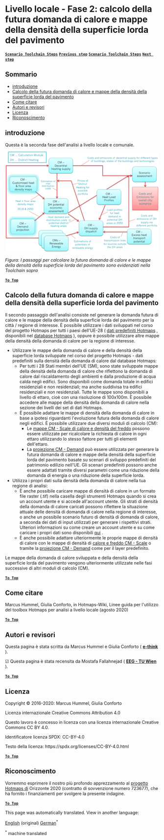 <h1><a class="anchor" id="local-level---step-2--calculation-of-future-heat-demand-and-gross-floor-area-density-maps" href="#local-level---step-2--calculation-of-future-heat-demand-and-gross-floor-area-density-maps"><i class="fa fa-link"></i></a>Livello locale - Fase 2: calcolo della futura domanda di calore e mappe della densità della superficie lorda del pavimento</h1><p> <a href="guide-local-and-municipal-levels#the-hotmaps-scenario-toolchain-different-steps"><strong><code>Scenario Toolchain Steps</code></strong></a> <a href="step-1-analysis-of-current-heat-demand-and-available-resource-potentials"><strong><code>Previous step</code></strong></a> <a href="guide-local-and-municipal-levels#the-hotmaps-scenario-toolchain-different-steps"><strong><code>Scenario Toolchain Steps</code></strong></a> <a href="step-3-Calculation-of-costs-of-decentral-heat-supply"><strong><code>Next step</code></strong></a><br/></p><h2><a class="anchor" id="table-of-contents" href="#table-of-contents"><i class="fa fa-link"></i></a> Sommario</h2><ul><li> <a href="#introduction">introduzione</a></li><li> <a href="#calculation-of-future-heat-demand-and-gross-floor-area-density-maps">Calcolo della futura domanda di calore e mappe della densità della superficie lorda del pavimento</a></li><li> <a href="#how-to-cite">Come citare</a></li><li> <a href="#authors-and-reviewers">Autori e revisori</a></li><li> <a href="#license">Licenza</a></li><li> <a href="#acknowledgement">Riconoscimento</a></li></ul><h2><a class="anchor" id="introduction" href="#introduction"><i class="fa fa-link"></i></a> introduzione</h2><p> Questa è la seconda fase dell&#39;analisi a livello locale e comunale.</p><img src="/en/Step-2-Calculation-of-future-heat-demand-and-gross-floor-area-density-maps/Hotmaps_Local_Toolchain_Step_2final.png"/><p> <em>Figura: I passaggi per calcolare la futura domanda di calore e le mappe della densità della superficie lorda del pavimento sono evidenziati nella Toolchain sopra</em></p><p><ins> <code><strong><a href="#table-of-contents">To Top</a></strong></code></ins></p><h2><a class="anchor" id="calculation-of-future-heat-demand-and-gross-floor-area-density-maps" href="#calculation-of-future-heat-demand-and-gross-floor-area-density-maps"><i class="fa fa-link"></i></a> Calcolo della futura domanda di calore e mappe della densità della superficie lorda del pavimento</h2><p> Il secondo passaggio dell&#39;analisi consiste nel generare la domanda futura di calore e le mappe della densità della superficie lorda del pavimento per la città / regione di interesse. È possibile utilizzare i dati sviluppati nel corso del progetto Hotmaps per tutti i paesi dell&#39;UE-28 ( <a href="https://wiki.hotmaps.eu/en/Hotmaps-open-data-repositories">dati predefiniti Hotmaps</a> , disponibili nel <a href="https://gitlab.com/hotmaps">database Hotmaps</a> ), oppure è possibile utilizzare altre mappe della densità della domanda di calore per la regione di interesse.</p><ul><li> Utilizzare le mappe della domanda di calore e della densità della superficie lorda sviluppate nel corso del progetto Hotmaps - dati predefiniti sulla densità della domanda di calore dal database Hotmaps:<ul><li> Per tutti i 28 Stati membri dell&#39;UE (SM), sono state sviluppate mappe della densità della domanda di calore che riflettono la domanda di calore dal riscaldamento degli ambienti e dalla produzione di acqua calda negli edifici. Sono disponibili come domanda totale in edifici residenziali e non residenziali; ma anche suddivisa tra edifici residenziali e non residenziali. Tutte le mappe sono disponibili a livello di ettaro, cioè con una risoluzione di 100x100m. È possibile accedere alle mappe della densità della domanda di calore nella sezione dei livelli dei set di dati Hotmaps.</li><li> È possibile adattare le mappe di densità della domanda di calore in base a ipotesi riguardanti l&#39;evoluzione futura della domanda di calore negli edifici. È possibile utilizzare due diversi moduli di calcolo (CM):<ul><li> Le <a href="https://wiki.hotmaps.eu/en/CM-Scale-heat-and-cool-density-maps">mappe CM - Scale di calore e densità del freddo</a> possono essere utilizzate per ricalcolare la richiesta di calore in ogni ettaro utilizzando lo stesso fattore per tutti gli elementi dell&#39;ettaro.</li><li> La <a href="https://wiki.hotmaps.eu/en/CM-Demand-projection">proiezione CM - Demand</a> può essere utilizzata per generare la futura domanda di calore e mappe della densità della superficie lorda del pavimento basate su scenari di sviluppo predefiniti del patrimonio edilizio nell&#39;UE. Gli scenari predefiniti possono anche essere adattati tramite diversi parametri come una riduzione della domanda di energia o una riduzione della superficie lorda.</li></ul></li></ul></li><li> Utilizza i propri dati sulla densità della domanda di calore nella tua regione di analisi:<ul><li> È anche possibile caricare mappe di densità di calore in un formato file raster (.tif) nella casella degli strumenti Hotmaps quando si crea un account utente e si accede all&#39;account utente. Gli strati di densità della domanda di calore caricati possono riflettere la situazione attuale delle densità di domanda di calore nella regione di interesse, o anche un possibile scenario futuro di densità di domanda di calore, a seconda dei dati di input utilizzati per generare i rispettivi strati. Ulteriori informazioni su come creare un account utente e su come caricare i propri dati sono disponibili <a href="https://wiki.hotmaps.eu/en/Introduction-to-user-interface#upper-toolbar_connect">qui</a> .</li><li> È anche possibile adattare ulteriormente le proprie mappe di densità di calore con le mappe di densità di <a href="https://wiki.hotmaps.eu/en/CM-Scale-heat-and-cool-density-maps">calore e freddo CM - Scale</a> o tramite la <a href="https://wiki.hotmaps.eu/en/CM-Demand-projection">proiezione CM - Demand</a> come per il layer predefinito.</li></ul></li></ul><p> Le mappe della domanda di calore sviluppata e della densità della superficie lorda del pavimento vengono ulteriormente utilizzate nelle fasi successive di altri moduli di calcolo (CM).</p><p><ins> <code><strong><a href="#table-of-contents">To Top</a></strong></code></ins></p><h2><a class="anchor" id="how-to-cite" href="#how-to-cite"><i class="fa fa-link"></i></a> Come citare</h2><p> Marcus Hummel, Giulia Conforto, in Hotmaps-Wiki, Linee guida per l&#39;utilizzo del toolbox Hotmaps per analisi a livello locale (agosto 2020)</p><p><ins> <code><strong><a href="#table-of-contents">To Top</a></strong></code></ins></p><h2><a class="anchor" id="authors-and-reviewers" href="#authors-and-reviewers"><i class="fa fa-link"></i></a> Autori e revisori</h2><p> Questa pagina è stata scritta da Marcus Hummel e Giulia Conforto ( <strong><a href="https://e-think.ac.at">e-think</a></strong> ).</p><p> ☑ Questa pagina è stata recensita da Mostafa Fallahnejad ( <strong><a href="https://eeg.tuwien.ac.at/">EEG - TU Wien</a></strong> ).</p><p> <a href="#table-of-contents"><strong><code>To Top</code></strong></a></p><h2><a class="anchor" id="license" href="#license"><i class="fa fa-link"></i></a> Licenza</h2><p> Copyright © 2016-2020: Marcus Hummel, Giulia Conforto</p><p> Licenza internazionale Creative Commons Attribution 4.0</p><p> Questo lavoro è concesso in licenza con una licenza internazionale Creative Commons CC BY 4.0.</p><p> Identificatore licenza SPDX: CC-BY-4.0</p><p> Testo della licenza: https://spdx.org/licenses/CC-BY-4.0.html</p><p> <a href="#table-of-contents"><strong><code>To Top</code></strong></a></p><h2><a class="anchor" id="acknowledgement" href="#acknowledgement"><i class="fa fa-link"></i></a> Riconoscimento</h2><p> Vorremmo esprimere il nostro più profondo apprezzamento al <a href="https://www.hotmaps-project.eu">progetto Hotmaps di</a> Orizzonte 2020 (contratto di sovvenzione numero 723677), che ha fornito i finanziamenti per svolgere la presente indagine.</p><p><ins> <code><strong><a href="#table-of-contents">To Top</a></strong></code></ins></p>


<!--- THIS IS A SUPER UNIQUE IDENTIFIER -->

This page was automatically translated. View in another language:

[English](../en/Step-2-Calculation-of-future-heat-demand-and-gross-floor-area-density-maps) (original) [German](../de/Step-2-Calculation-of-future-heat-demand-and-gross-floor-area-density-maps)<sup>\*</sup>  

<sup>\*</sup> machine translated
